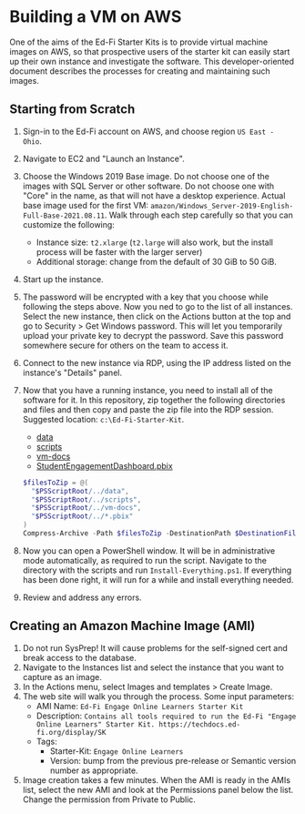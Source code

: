 # Building a VM on AWS

One of the aims of the Ed-Fi Starter Kits is to provide virtual machine images
on AWS, so that prospective users of the starter kit can easily start up their
own instance and investigate the software. This developer-oriented document
describes the processes for creating and maintaining such images.

## Starting from Scratch

1. Sign-in to the Ed-Fi account on AWS, and choose region `US East - Ohio`.
2. Navigate to EC2 and "Launch an Instance".
3. Choose the Windows 2019 Base image. Do not choose one of the images with SQL
   Server or other software. Do not choose one with "Core" in the name, as that
   will not have a desktop experience. Actual base image used for the first VM:
   `amazon/Windows_Server-2019-English-Full-Base-2021.08.11`. Walk through each
   step carefully so that you can customize the following:
   * Instance size: `t2.xlarge` (`t2.large` will also work, but the install
     process will be faster with the larger server)
   * Additional storage: change from the default of 30 GiB to 50 GiB.
4. Start up the instance.
5. The password will be encrypted with a key that you choose while following the
   steps above. Now you ned to go to the list of all instances. Select the new
   instance, then click on the Actions button at the top and go to Security >
   Get Windows password. This will let you temporarily upload your private key
   to decrypt the password. Save this password somewhere secure for others on
   the team to access it.
6. Connect to the new instance via RDP, using the IP address listed on the
   instance's "Details" panel.
7. Now that you have a running instance, you need to install all of the software
   for it. In this repository, zip together the following directories and files
   and then copy and paste the zip file into the RDP session. Suggested
   location: `c:\Ed-Fi-Starter-Kit`.
   * [data](../data)
   * [scripts](../scripts)
   * [vm-docs](../vm-docs)
   * [StudentEngagementDashboard.pbix](../StudentEngagementDashboard.pbix)

   ```powershell
   $filesToZip = @(
     "$PSScriptRoot/../data",
     "$PSScriptRoot/../scripts",
     "$PSScriptRoot/../vm-docs",
     "$PSScriptRoot/../*.pbix"
   )
   Compress-Archive -Path $filesToZip -DestinationPath $DestinationFile -Force
   ```

8. Now you can open a PowerShell window. It will be in administrative mode
   automatically, as required to run the script. Navigate to the directory with
   the scripts and run `Install-Everything.ps1`. If everything has
   been done right, it will run for a while and install everything needed.
9. Review and address any errors.

## Creating an Amazon Machine Image (AMI)

1. Do not run SysPrep! It will cause problems for the self-signed cert and break
   access to the database.
2. Navigate to the Instances list and select the instance that you want to
   capture as an image.
3. In the Actions menu, select Images and templates > Create Image.
4. The web site will walk you through the process. Some input parameters:
   * AMI Name: `Ed-Fi Engage Online Learners Starter Kit`
   * Description: `Contains all tools required to run the Ed-Fi "Engage Online
     Learners" Starter Kit. https://techdocs.ed-fi.org/display/SK`
   * Tags:
     * Starter-Kit: `Engage Online Learners`
     * Version: bump from the previous pre-release or Semantic version number as
       appropriate.
5. Image creation takes a few minutes. When the AMI is ready in the AMIs list,
   select the new AMI and look at the Permissions panel below the list. Change
   the permission from Private to Public.
